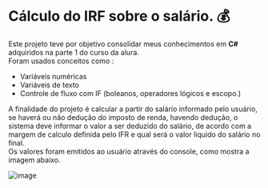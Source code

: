 # Cálculo do IRF sobre o salário. :moneybag:

Este projeto teve por objetivo consolidar meus conhecimentos em **C#** adquiridos na parte 1 do curso da alura. <br>
Foram usados conceitos como :
* Variáveis numéricas
* Variáveis de texto
* Controle de fluxo com IF (boleanos, operadores lógicos e escopo.)

A finalidade do projeto é calcular a partir do salário informado pelo usuário, se haverá ou não dedução do imposto de renda, havendo dedução, o sistema deve informar 
o valor a ser deduzido do salário, de acordo com a margem de calculo definida pelo IFR e qual será o valor liquido do salário no final. <br>
Os valores foram emitidos ao usuário através do console, como mostra a imagem abaixo. 

![image](https://user-images.githubusercontent.com/78831493/126724797-27d92437-b772-4970-961d-38c17e51e21a.png)

